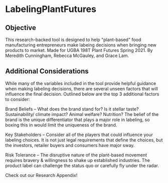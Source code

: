 # LabelingPlantFutures

## Objective

This research-backed tool is designed to help "plant-based" food manufacturing entrepreneurs make labeing decisions when bringing new products to market. Made for UGBA 198T Plant Futures Spring 2021. By Meredith Cunningham, Rebecca McGauley, and Grace Lam.

## Additional Considerations

While many of the variables included in the tool provide helpful guidance when making labeling decisions, there are several unseen factors that will influence the final decision. Outlined below are the top 3 additional factors to consider:

Brand Beliefs – What does the brand stand for? Is it stellar taste? Sustainability/ climate impact? Animal welfare? Nutrition? The belief of the brand is the unique differentiator that plays a major role in labeling, so boxing this in would limit the uniqueness of the brand.

Key Stakeholders – Consider all of the players that could influence your labeling choices. It is not just legal requirements that define the choices, but the investors, retailer buyers and consumers have major sway.

Risk Tolerance – The disruptive nature of the plant-based movement requires bravery & willingness to shake up established industries. The product label can challenge the status quo or carefully fly under the radar.

Check out our Research Appendix!
